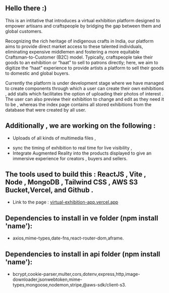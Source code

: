 Hello there :)
-
This is an intitative that introduces a virtual exhibition platform designed to empower artisans and craftspeople by bridging the gap between them and global customers. 

Recognizing the rich heritage of indigenous crafts in India, our platform aims to provide direct market access to these talented individuals, eliminating expensive middlemen and fostering a more equitable Craftsman-to-Customer (B2C) model. Typically, craftspeople take their goods to an exhibition or “haat” to sell to patrons directly; here, we aim to digitize the “haat” experience to provide artists a platform to sell their goods to domestic and global buyers.

Currently the platform is under development stage where we have managed to create components through which a user can create their own exhibitions , add stalls which facilitates the option of uploading their photos of interest . The user can also preview their exhibition to change and edit as they need it to be , whereas the index page contains all stored exhibitions from the database that were created by all user.

Additionally , we are working on the following : 
- 
  - Uploads of all kinds of multimedia files , 
  * sync the timing of exhibition to real time for live visibility , 
  * Integrate Augmented Reality into the products displayed to give an immersive experience for creators , buyers and sellers.


The tools used to build this : ReactJS , Vite , Node , MongoDB , Tailwind CSS , AWS S3 Bucket,Vercel, and Github .
-
 - Link to the page : [virtual-exhibition-app.vercel.app](https://virtual-exhibition-app.vercel.app/)

Dependencies to install in ve folder (npm install 'name'):
-
  - axios,mime-types,date-fns,react-router-dom,aframe.
  
Dependencies to install in api folder (npm install 'name'):
-
  - bcrypt,cookie-parser,multer,cors,dotenv,express,http,image-downloader,jsonwebtoken,mime-types,mongoose,nodemon,stripe,@aws-sdk/client-s3.
